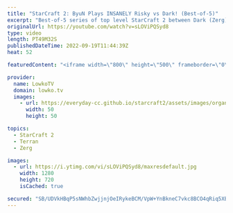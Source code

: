 ```yaml
---
title: "StarCraft 2: ByuN Plays INSANELY Risky vs Dark! (Best-of-5)"
excerpt: "Best-of-5 series of top level StarCraft 2 between Dark (Zerg) and ByuN (Terran). In this series both players, but especially ByuN, play incredibly greedy games. This SC2 best-of-5 was recently played as part of an AlphaX tournament.  Support my work on Patreon: https://www.patreon.com/lowkotv Become"
originalUrl: https://youtube.com/watch?v=sLOViPQSyd8
type: video
length: PT49M32S
publishedDateTime: 2022-09-19T11:44:39Z
heat: 52

featuredContent: "<iframe width=\"800\" height=\"500\" frameborder=\"0\" src=\"https://www.youtube.com/embed/sLOViPQSyd8\" allow=\"accelerometer; autoplay; encrypted-media; gyroscope; picture-in-picture\" allowfullscreen></iframe>"

provider:
  name: LowkoTV
  domain: lowko.tv
  images:
    - url: https://everyday-cc.github.io/starcraft2/assets/images/organizations/lowko.tv-50x50.jpg
      width: 50
      height: 50

topics:
  - StarCraft 2
  - Terran
  - Zerg

images:
  - url: https://i.ytimg.com/vi/sLOViPQSyd8/maxresdefault.jpg
    width: 1280
    height: 720
    isCached: true

secured: "SB/UDVkHBqP5sNWhbZwjjnjOeIRykeBCM/VpW+YnBkneC7vkc8BCO4qRiq5XB5ed6I55ej90gVU7ufW/hBydCyiPi0qtpyCVwZjovnf9C9CAIITP6E2wDZlzsN32L+E4fu6PXvmrc2pqvJRH06/JML1Wv/P7k7vZ6j/qulLC7SPb0mX+5jmRy4LZiCk3mVS+4kpuTb4D2qOZlxR+LQWfCnEfV4oldLuWeHMZAWD7miByfxbNhquxvc5G/KcDShBHQmHxHSviMT1sY15hbPAeZHHqxaTEo8anfAAb/mAp+bnlfwn2JBVcHKy4iymvBBzQ4Z5JVhopJFMLvdLMxEpyEU/BQ0zgUKU/B0qv9yW7ScTd15j3G2YlO40Ifb9FCqcfCt5VbSJuC27UNJrupveBfViGjwa+VRUvX81+9gwAdTA=;X2qON6iH+aSiE/X0eY/FNQ=="
---
```


